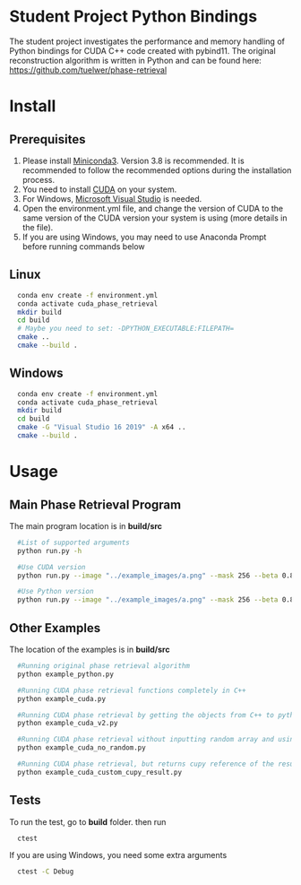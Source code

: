 # Student Project Python Bindings
The student project investigates the performance and memory handling of Python bindings for CUDA C++ code created with pybind11. The original reconstruction algorithm is written in Python and can be found here: https://github.com/tuelwer/phase-retrieval

# Install

## Prerequisites

1. Please install [Miniconda3](https://docs.conda.io/en/latest/miniconda.html). Version 3.8 is recommended. It is recommended to follow the recommended options during the installation process.
2. You need to install [CUDA](https://developer.nvidia.com/cuda-toolkit) on your system. 
3. For Windows, [Microsoft Visual Studio](https://visualstudio.microsoft.com/vs/community/) is needed.
4. Open the environment.yml file, and change the version of CUDA to the same version of the CUDA version your system is using (more details in the file). 
5. If you are using Windows, you may need to use Anaconda Prompt before running commands below

## Linux

```bash
  conda env create -f environment.yml
  conda activate cuda_phase_retrieval
  mkdir build
  cd build
  # Maybe you need to set: -DPYTHON_EXECUTABLE:FILEPATH=
  cmake ..
  cmake --build .
```

## Windows

```bash
  conda env create -f environment.yml
  conda activate cuda_phase_retrieval
  mkdir build
  cd build
  cmake -G "Visual Studio 16 2019" -A x64 ..
  cmake --build .
```

# Usage

## Main Phase Retrieval Program 

The main program location is in **build/src**

```bash
  #List of supported arguments
  python run.py -h

  #Use CUDA version
  python run.py --image "../example_images/a.png" --mask 256 --beta 0.8 --step 100 --mode hybrid --type cuda

  #Use Python version
  python run.py --image "../example_images/a.png" --mask 256 --beta 0.8 --step 100 --mode hybrid --type python
```

## Other Examples

The location of the examples is in **build/src**

```bash
  #Running original phase retrieval algorithm
  python example_python.py

  #Running CUDA phase retrieval functions completely in C++
  python example_cuda.py

  #Running CUDA phase retrieval by getting the objects from C++ to python before running the algorithm in python
  python example_cuda_v2.py

  #Running CUDA phase retrieval without inputting random array and using the auto generated random array instead
  python example_cuda_no_random.py

  #Running CUDA phase retrieval, but returns cupy reference of the result instead of the result itself
  python example_cuda_custom_cupy_result.py
```

## Tests

To run the test, go to **build** folder. then run

```bash
  ctest
```

If you are using Windows, you need some extra arguments

```bash
  ctest -C Debug
```

